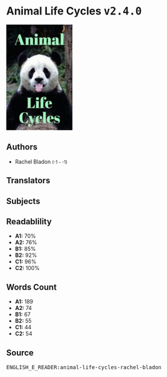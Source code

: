 # Animal Life Cycles <kbd>v2.4.0</kbd>

![](./cover.medium.jpg "")

## Authors


 - Rachel Bladon <small>(-1 - -1)</small>

## Translators



## Subjects



## Readablility


 - **A1:** 70%
 - **A2:** 76%
 - **B1:** 85%
 - **B2:** 92%
 - **C1:** 96%
 - **C2:** 100%

## Words Count


 - **A1:** 189
 - **A2:** 74
 - **B1:** 67
 - **B2:** 55
 - **C1:** 44
 - **C2:** 54

## Source


<kbd>ENGLISH_E_READER:animal-life-cycles-rachel-bladon</kbd>
